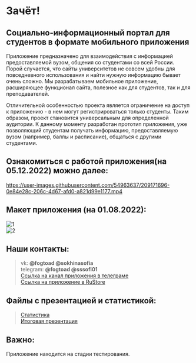 # Зачёт!
## Социально-информационный портал для студентов в формате мобильного приложения  

Приложение предназначено для взаимодействия с информацией предоставляемой вузом, общения со студентами со всей России.  
Порой случается, что сайты университетов не совсем удобны для повседневного использования и найти нужную информацию бывает очень сложно. Мы разрабатываем мобильное приложение, расширяющее функционал сайта, полезное как для студентов, так и для преподавателей.   

Отличительной особенностью проекта является ограничение на доступ к приложению - в нем могут регистрироваться только студенты. Таким образом, проект становится универсальным для определенной аудитории. К данному моменту разработан прототип приложения, уже позволяющий студентам получать информацию, предоставляемую вузом (например, баллы и расписание), общаться с другими студентами.  

## Ознакомиться с работой приложения(на 05.12.2022) можно далее:  

https://user-images.githubusercontent.com/54963637/209171696-0e84e28c-206c-4d67-afd0-a821d99e1177.mp4

## Макет приложения (на 01.08.2022):  
![1](https://user-images.githubusercontent.com/54963637/207435512-bdc2755e-b7ab-4989-8a43-d2485dfcd3c2.png)  
![2](https://user-images.githubusercontent.com/54963637/207435519-446ad3a3-a800-446d-aceb-87d92117911a.png)  

## Наши контакты:  
> vk: **@fogtoad @sokhinasofia**  
> telegram: **@fogtoad @sssofi01**  
> [Ссылка на канал приложения в телеграме](https://t.me/zacheet)  
> [Ссылка на приложение в RuStore](https://apps.rustore.ru/app/com.oneseed.zachet) 

## Файлы с презентацией и статистикой:  
> [Статистика](https://github.com/BadLog1n/zachet/files/10221536/default.xlsx)  
> [Итоговая презентация](https://github.com/BadLog1n/zachet/files/10300406/default.pdf)
 

## Важно: 
Приложение находится на стадии тестирования. 
